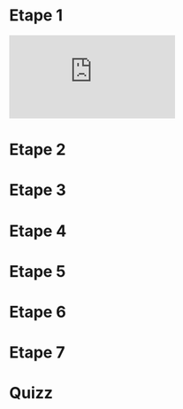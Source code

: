 # Etape 1

![Image Super Mario Bros](https://www.hostingpics.net/viewer.php?id=226982237183495200081683688521437108332n.png)

# Etape 2

# Etape 3

# Etape 4

# Etape 5

# Etape 6

# Etape 7

# Quizz

